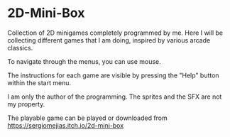 # 2D-Mini-Box
Collection of 2D minigames completely programmed by me. Here I will be collecting different games that I am doing, inspired by various arcade classics.

To navigate through the menus, you can use mouse.

The instructions for each game are visible by pressing the "Help" button within the start menu.

I am only the author of the programming. The sprites and the SFX are not my property.

The playable game can be played or downloaded from https://sergiomejias.itch.io/2d-mini-box
